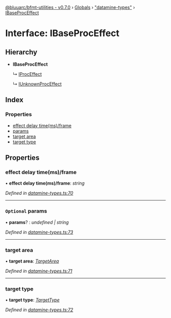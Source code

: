 [@bluuarc/bfmt-utilities - v0.7.0](../README.md) › [Globals](../globals.md) › ["datamine-types"](../modules/_datamine_types_.md) › [IBaseProcEffect](_datamine_types_.ibaseproceffect.md)

# Interface: IBaseProcEffect

## Hierarchy

* **IBaseProcEffect**

  ↳ [IProcEffect](_datamine_types_.iproceffect.md)

  ↳ [IUnknownProcEffect](_datamine_types_.iunknownproceffect.md)

## Index

### Properties

* [effect delay time(ms)/frame](_datamine_types_.ibaseproceffect.md#effect-delay-time(ms)/frame)
* [params](_datamine_types_.ibaseproceffect.md#optional-params)
* [target area](_datamine_types_.ibaseproceffect.md#target-area)
* [target type](_datamine_types_.ibaseproceffect.md#target-type)

## Properties

###  effect delay time(ms)/frame

• **effect delay time(ms)/frame**: *string*

*Defined in [datamine-types.ts:70](https://github.com/BluuArc/bfmt-utilities/blob/master/src/datamine-types.ts#L70)*

___

### `Optional` params

• **params**? : *undefined | string*

*Defined in [datamine-types.ts:73](https://github.com/BluuArc/bfmt-utilities/blob/master/src/datamine-types.ts#L73)*

___

###  target area

• **target area**: *[TargetArea](../enums/_datamine_types_.targetarea.md)*

*Defined in [datamine-types.ts:71](https://github.com/BluuArc/bfmt-utilities/blob/master/src/datamine-types.ts#L71)*

___

###  target type

• **target type**: *[TargetType](../enums/_datamine_types_.targettype.md)*

*Defined in [datamine-types.ts:72](https://github.com/BluuArc/bfmt-utilities/blob/master/src/datamine-types.ts#L72)*
